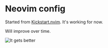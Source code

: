 # Neovim config

Started from [Kickstart.nvim](https://github.com/nvim-lua/kickstart.nvim).
It's working for now.

Will improve over time.


![It gets better](https://i.giphy.com/media/v1.Y2lkPTc5MGI3NjExdGxxdWxnbXEyYm4wdDE2ajNqOXFsdmJsemN4Z3V2a2J5aWt4d29kMyZlcD12MV9pbnRlcm5hbF9naWZfYnlfaWQmY3Q9Zw/9SjbNUjlUlmbDFdiCH/giphy.gif)

